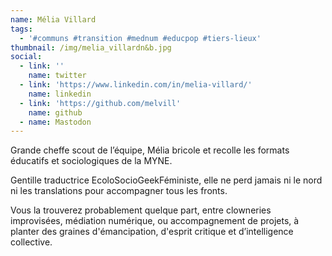 ```yaml
---
name: Mélia Villard
tags:
  - '#communs #transition #mednum #educpop #tiers-lieux'
thumbnail: /img/melia_villardn&b.jpg
social:
  - link: ''
    name: twitter
  - link: 'https://www.linkedin.com/in/melia-villard/'
    name: linkedin
  - link: 'https://github.com/melvill'
    name: github
  - name: Mastodon
---
```

Grande cheffe scout de l’équipe, Mélia bricole et recolle les formats éducatifs et sociologiques de la MYNE. 

Gentille traductrice EcoloSocioGeekFéministe, elle ne perd jamais ni le nord ni les translations pour accompagner tous les fronts. 

Vous la trouverez probablement quelque part, entre clowneries improvisées, médiation numérique, ou accompagnement de projets, à planter des graines d'émancipation, d'esprit critique et d’intelligence collective.
